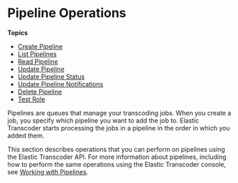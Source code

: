 # Pipeline Operations<a name="operations-pipelines"></a>

**Topics**
+ [Create Pipeline](create-pipeline.md)
+ [List Pipelines](list-pipelines.md)
+ [Read Pipeline](get-pipeline.md)
+ [Update Pipeline](update-pipeline.md)
+ [Update Pipeline Status](update-pipeline-status.md)
+ [Update Pipeline Notifications](update-pipeline-notifications.md)
+ [Delete Pipeline](delete-pipeline.md)
+ [Test Role](test-pipeline-role.md)

Pipelines are queues that manage your transcoding jobs\. When you create a job, you specify which pipeline you want to add the job to\. Elastic Transcoder starts processing the jobs in a pipeline in the order in which you added them\.

This section describes operations that you can perform on pipelines using the Elastic Transcoder API\. For more information about pipelines, including how to perform the same operations using the Elastic Transcoder console, see [Working with Pipelines](working-with-pipelines.md)\.